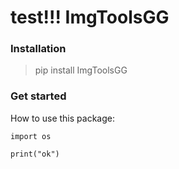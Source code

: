 # test!!! ImgToolsGG


### Installation

> pip install ImgToolsGG

### Get started
How to use this package:

```
import os

print("ok")

```

